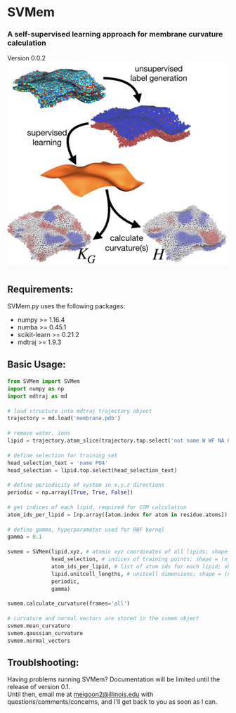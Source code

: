 # SVMem  

### A self-supervised learning approach for membrane curvature calculation  
Version 0.0.2  
![alt text](./image.png)

## Requirements:  
SVMem.py uses the following packages:  
* numpy >= 1.16.4
* numba >= 0.45.1
* scikit-learn >= 0.21.2  
* mdtraj >= 1.9.3

## Basic Usage:
```python
from SVMem import SVMem
import numpy as np
import mdtraj as md

# load structure into mdtraj trajectory object
trajectory = md.load('membrane.pdb') 

# remove water, ions
lipid = trajectory.atom_slice(trajectory.top.select('not name W WF NA CL'))

# define selection for training set
head_selection_text = 'name PO4' 
head_selection = lipid.top.select(head_selection_text)

# define periodicity of system in x,y,z directions
periodic = np.array([True, True, False]) 

# get indices of each lipid, required for COM calculation
atom_ids_per_lipid = [np.array([atom.index for atom in residue.atoms]) for residue in lipid.top.residues] 

# define gamma, hyperparameter used for RBF kernel 
gamma = 0.1 

svmem = SVMem(lipid.xyz, # atomic xyz coordinates of all lipids; shape = (n_frames, n_atoms)
              head_selection, # indices of training points; shape = (n_lipids)
              atom_ids_per_lipid, # list of atom ids for each lipid; shape = (n_lipids, 
              lipid.unitcell_lengths, # unitcell dimensions; shape = (n_frames, 3)
              periodic, 
              gamma) 

svmem.calculate_curvature(frames='all')

# curvature and normal vectors are stored in the svmem object
svmem.mean_curvature
svmem.gaussian_curvature
svmem.normal_vectors

```

## Troublshooting:
Having problems running SVMem? Documentation will be limited until the release of version 0.1.  
Until then, email me at meigoon2@illinois.edu with questions/comments/concerns, and I'll get back to you as soon as I can.
